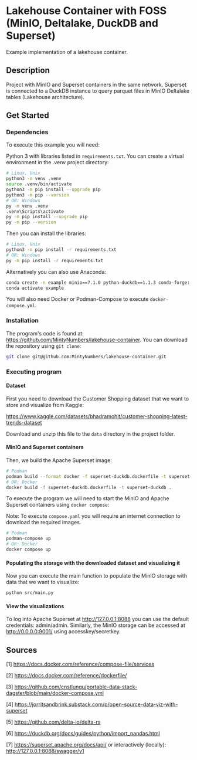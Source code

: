 # Lakehouse Container with FOSS (MinIO, Deltalake, DuckDB and Superset)
Example implementation of a lakehouse container.

## Description
Project with MinIO and Superset containers in the same network. Superset is connected to a DuckDB instance to query parquet files in MinIO Deltalake tables (Lakehouse architecture).



## Get Started

### Dependencies

To execute this example you will need:

Python 3 with libraries listed in `requirements.txt`. You can create a virtual environment in the .venv
project directory:

```bash
# Linux, Unix
python3 -m venv .venv
source .venv/bin/activate
python3 -m pip install --upgrade pip
python3 -m pip --version
# OR: Windows
py -m venv .venv
.venv\Scripts\activate
py -m pip install --upgrade pip
py -m pip --version
```

Then you can install the libraries:

```bash
# Linux, Unix
python3 -m pip install -r requirements.txt
# OR: Windows
py -m pip install -r requirements.txt
```

Alternatively you can also use Anaconda:

```bash
conda create -n example minio==7.1.0 python-duckdb==1.1.3 conda-forge::deltalake==0.18.2 pandas==2.0.3 requests==2.32.3 python==3.11.10
conda activate example
```

You will also need Docker or Podman-Compose to execute `docker-compose.yml`.


### Installation
The program's code is found at: https://github.com/MintyNumbers/lakehouse-container.
You can download the repository using `git clone`:

```bash
git clone git@github.com:MintyNumbers/lakehouse-container.git
```


### Executing program

#### Dataset
First you need to download the Customer Shopping dataset that we want to store and visualize from Kaggle:

https://www.kaggle.com/datasets/bhadramohit/customer-shopping-latest-trends-dataset

Download and unzip this file to the `data` directory in the project folder.

#### MinIO and Superset containers

Then, we build the Apache Superset image:

```bash
# Podman
podman build --format docker -f superset-duckdb.dockerfile -t superset-duckdb .
# OR: Docker
docker build -f superset-duckdb.dockerfile -t superset-duckdb .
```

To execute the program we will need to start the MinIO and Apache Superset containers using `docker compose`:

Note: To execute `compose.yaml` you will require an internet connection to download the required images.

```bash
# Podman
podman-compose up
# OR: Docker
docker compose up
```

#### Populating the storage with the downloaded dataset and visualizing it

Now you can execute the main function to populate the MinIO storage with data that we want to visualize:

```bash
python src/main.py
```

#### View the visualizations
To log into Apache Superset at http://127.0.0.1:8088 you can use the default credentials: admin/admin. Similarly, the MinIO storage can be accessed at http://0.0.0.0:9001/ using accesskey/secretkey.



## Sources

[1] https://docs.docker.com/reference/compose-file/services

[2] https://docs.docker.com/reference/dockerfile/

[3] https://github.com/cnstlungu/portable-data-stack-dagster/blob/main/docker-compose.yml

[4] https://jorritsandbrink.substack.com/p/open-source-data-viz-with-superset

[5] https://github.com/delta-io/delta-rs

[6] https://duckdb.org/docs/guides/python/import_pandas.html

[7] https://superset.apache.org/docs/api/ or interactively (locally): http://127.0.0.1:8088/swagger/v1

